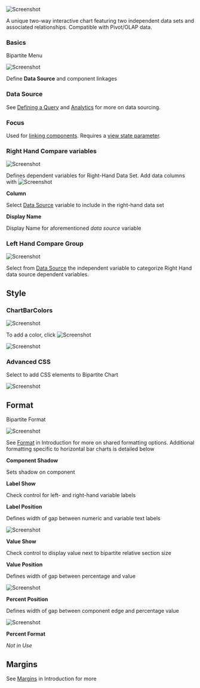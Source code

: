 
![Screenshot](img/bipartewhite.jpg)

A unique two-way interactive chart featuring two independent data sets and associated relationships. Compatible with Pivot/OLAP data.

### Basics
 
Bipartite Menu

![Screenshot](img/bipartitemenu.jpg)

Define **Data Source** and component linkages

### Data Source

See [Defining a Query](introduction.md#defining-a-query) and [Analytics](introduction.md#analytics) for more on data sourcing.

### Focus

Used for [linking components](introduction.md#linking-components). Requires a [view state parameter](introduction.md#view-state-parameters).

### Right Hand Compare variables

![Screenshot](img/righthandcomparemenu.jpg)

Defines dependent variables for Right-Hand Data Set. Add data columns with ![Screenshot](img/addcolumnhtmllight.jpg)

**Column**

Select <a href="#data-source">Data Source</a> variable to include in the right-hand data set

**Display Name**

Display Name for aforementioned <i>data source</i> variable

### Left Hand Compare Group

![Screenshot](img/lefthandcomparemenu.jpg)
 
Select from <a href="#data-source">Data Source</a> the independent variable to categorize Right Hand data source dependent variables.

## Style

### ChartBarColors

![Screenshot](img/bipartitestylemenu.jpg)

To add a color, click ![Screenshot](img/barcolorhtmllight.jpg)

![Screenshot](img/chartbarcolorshtmllight.jpg)

### Advanced CSS

Select to add CSS elements to Bipartite Chart

![Screenshot](img/bipartiteadvancedcss.jpg)

## Format

Bipartite Format

![Screenshot](img/bipartiteformatmenu.jpg)

See [Format](introduction.md#format) in Introduction for more on shared formatting options. Additional formatting specific to horizontal bar charts is detailed below

**Component Shadow**

Sets shadow on component

**Label Show**

Check control for left- and right-hand variable labels

**Label Position**

Defines width of gap between numeric and variable text labels

![Screenshot](img/labelpositionhtmllight.jpg)

**Value Show**

Check control to display value next to bipartite relative section size

**Value Position**

Defines width of gap between percentage and value 

![Screenshot](img/valuepositionhtmllight.jpg) 

**Percent Position**

Defines width of gap between component edge and percentage value

![Screenshot](img/percentpositionhtmllight.jpg)
 
**Percent Format**

*Not in Use*

## Margins

See [Margins](introduction.md#margins) in Introduction for more